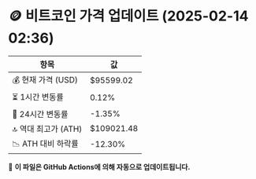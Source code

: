 # 🪙 비트코인 가격 업데이트 (2025-02-14 02:36)

| 항목                | 값 |
|--------------------|----------------|
| 💰 현재 가격 (USD) | $95599.02 |
| ⏳ 1시간 변동률    | 0.12% |
| 📆 24시간 변동률   | -1.35% |
| 🔝 역대 최고가 (ATH) | $109021.48 |
| 📉 ATH 대비 하락률 | -12.30% |

🔄 **이 파일은 GitHub Actions에 의해 자동으로 업데이트됩니다.**
